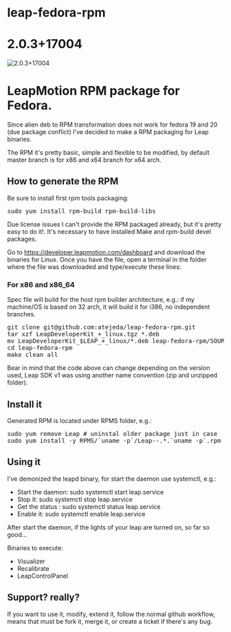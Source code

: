 leap-fedora-rpm
===============

# 2.0.3+17004 #

![2.0.3+17004](http://s27.postimg.org/6mvye0lwy/Screenshot_from_2014_07_15_18_45_45.jpg "2.0.3+17004")

# LeapMotion RPM package for Fedora. #

Since alien deb to RPM transformation does not work for fedora 19 and 20 (due package conflict) I've decided to make a RPM packaging for Leap binaries.

The RPM it's pretty basic, simple and flexible to be modified, by default master branch is for x86 and x64 branch for x64 arch.

## How to generate the RPM ##

Be sure to install first rpm tools packaging: 

<pre>
sudo yum install rpm-build rpm-build-libs
</pre>

Due license issues I can't provide the RPM packaged already, but it's pretty easy to do it!. It's necessary to have installed Make and rpm-build devel packages.

Go to https://developer.leapmotion.com/dashboard and download the binaries for Linux. Once you have the file, open a terminal in the folder where the file was downloaded and type/execute these lines:

### For x86 and x86_64 ###

Spec file will build for the host rpm builder architecture, e.g.: if my machine/OS is based on 32 arch, it will build it for i386, no independent branches.

<pre>
git clone git@github.com:atejeda/leap-fedora-rpm.git
tar xzf LeapDeveloperKit_<VERSION>+<RELEASE>_linux.tgz *.deb
mv LeapDeveloperKit_$LEAP_<VERSION>+<RELEASE>_linux/*.deb leap-fedora-rpm/SOURCES/
cd leap-fedora-rpm
make clean all
</pre>

Bear in mind that the code above can change depending on the version used, Leap SDK v1 was using another name convention (zip and unzipped folder).

## Install it ##

Generated RPM is located under RPMS folder, e.g.:

<pre>
sudo yum remove Leap # uninstal older package just in case
sudo yum install -y RPMS/`uname -p`/Leap-<VERSION>-<RELEASE>.*.`uname -p`.rpm
</pre>

## Using it ##

I've demonized the leapd binary, for start the daemon use systemctl, e.g.:

 *   Start the daemon: sudo systemctl start leap.service
 *   Stop it: sudo systemctl stop leap.service
 *   Get the status : sudo systemctl status leap.service
 *   Enable it: sudo systemctl enable leap.service

After start the daemon, if the lights of your leap are turned on, so far so good...

Binaries to execute:

 *   Visualizer
 *   Recalibrate
 *   LeapControlPanel
 
## Support? really? ##

If you want to use it, modify, extend it, follow the normal github workflow, means that must be fork it, merge it, or create a ticket if there's any bug.
